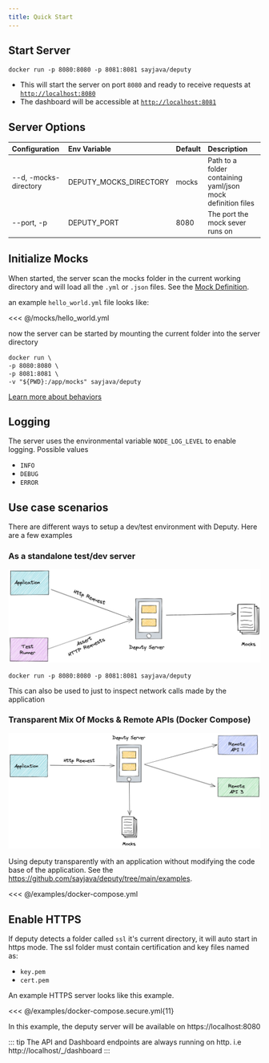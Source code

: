 ```yaml
---
title: Quick Start
---
```


## Start Server

```shell
docker run -p 8080:8080 -p 8081:8081 sayjava/deputy
```

- This will start the server on port `8080` and ready to receive requests at [`http://localhost:8080`](`http://localhost:8080`)
- The dashboard will be accessible at [`http://localhost:8081`](`http://localhost:8081`)

## Server Options

| Configuration         | Env Variable | Default        | Description     |
| :------------------   | :----------- | :------------- | :-------------  |
| \--d, -mocks-directory      |  DEPUTY_MOCKS_DIRECTORY       | mocks           | Path to a folder containing yaml/json mock definition files |
| \--port, -p           |  DEPUTY_PORT | 8080           | The port the mock sever runs on |

## Initialize Mocks

When started, the server scan the mocks folder in the current working directory and will load all the `.yml` or `.json` files. See the [Mock Definition](/guide).

an example `hello_world.yml` file looks like:  

<<< @/mocks/hello_world.yml

now the server can be started by mounting the current folder into the server directory

```shell
docker run \
-p 8080:8080 \
-p 8081:8081 \
-v "${PWD}:/app/mocks" sayjava/deputy
```

[Learn more about behaviors](/guide)

## Logging

The server uses the environmental variable `NODE_LOG_LEVEL` to enable logging. Possible values

-   `INFO`
-   `DEBUG`
-   `ERROR`


## Use case scenarios

There are different ways to setup a dev/test environment with Deputy. Here are a few examples

### As a standalone test/dev server

![media/test_environment](./media/test_environment.png)


```shell
docker run -p 8080:8080 -p 8081:8081 sayjava/deputy
```
This can also be used to just to inspect network calls made by the application


### Transparent Mix Of Mocks & Remote APIs (Docker Compose)

![media/dev_environment](./media/dev_environment.png)

Using deputy transparently with an application without modifying the code base
of the application. See the https://github.com/sayjava/deputy/tree/main/examples.

<<< @/examples/docker-compose.yml

## Enable HTTPS

If deputy detects a folder called `ssl` it's current directory, it will auto start in https mode.
The ssl folder must contain certification and key files named as:

- `key.pem`
- `cert.pem`

An example HTTPS server looks like this example.

<<< @/examples/docker-compose.secure.yml{11}

In this example, the deputy server will be available on https://localhost:8080

::: tip
The API and Dashboard endpoints are always running on http. i.e http://localhost/_/dashboard
:::
